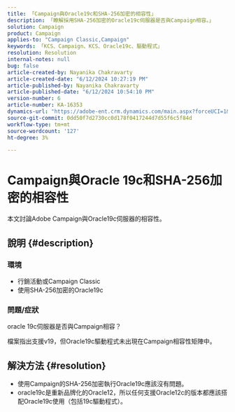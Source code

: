 ```yaml
---
title: 「Campaign與Oracle19c和SHA-256加密的相容性」
description: 「瞭解採用SHA-256加密的Oracle19c伺服器是否與Campaign相容。」
solution: Campaign
product: Campaign
applies-to: "Campaign Classic,Campaign"
keywords: 「KCS、Campaign、KCS、Oracle19c、驅動程式」
resolution: Resolution
internal-notes: null
bug: false
article-created-by: Nayanika Chakravarty
article-created-date: "6/12/2024 10:27:19 PM"
article-published-by: Nayanika Chakravarty
article-published-date: "6/12/2024 10:54:10 PM"
version-number: 6
article-number: KA-16353
dynamics-url: "https://adobe-ent.crm.dynamics.com/main.aspx?forceUCI=1&pagetype=entityrecord&etn=knowledgearticle&id=2ded01ea-0a29-ef11-840a-000d3a3764e0"
source-git-commit: 0dd50f7d2730cc0d178f0417244d7d55f6c5f84d
workflow-type: tm+mt
source-wordcount: '127'
ht-degree: 3%

---
```


# Campaign與Oracle 19c和SHA-256加密的相容性


本文討論Adobe Campaign與Oracle19c伺服器的相容性。

## 說明 {#description}


### <b>環境</b>

- 行銷活動或Campaign Classic
- 使用SHA-256加密的Oracle19c


### <b>問題/症狀</b>

oracle 19c伺服器是否與Campaign相容？

檔案指出支援v19，但Oracle19c驅動程式未出現在Campaign相容性矩陣中。


## 解決方法 {#resolution}


- 使用Campaign的SHA-256加密執行Oracle19c應該沒有問題。
- oracle19c是重新品牌化的Oracle12，所以任何支援Oracle12c的版本都應該搭配Oracle19c使用（包括19c驅動程式）。



